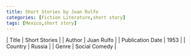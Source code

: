 ```yaml
---
title: Short Stories by Juan Rulfo
categories: [Fiction Literature,short story]
tags: [Mexico,short story]
---
```

        
| Title | Short Stories  |
| Author |  Juan Rulfo  |
| Publication Date | 1953   |
| Country | Russia |
| Genre | Social Comedy  |
        